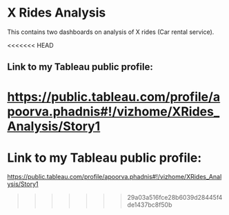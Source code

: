 # X Rides Analysis
This contains two dashboards on analysis of X rides (Car rental service).

<<<<<<< HEAD
## Link to my Tableau public profile:
https://public.tableau.com/profile/apoorva.phadnis#!/vizhome/XRides_Analysis/Story1
=======
# Link to my Tableau public profile:
https://public.tableau.com/profile/apoorva.phadnis#!/vizhome/XRides_Analysis/Story1
>>>>>>> 29a03a516fce28b6039d28445f4de1437bc8f50b
